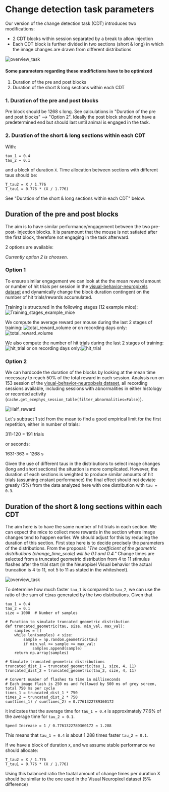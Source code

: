 # Change detection task parameters

Our version of the change detection task (CDT) introduces two modifications:
*   2 CDT blocks within session separated by a break to allow injection
*  Each CDT block is further divided in two sections (short & long) in which the image changes are drawn from different distributions

![overview_task](images/Task_structure.png)

#### Some parameters regarding these modifictions have to be optimized

1. Duration of the pre and post blocks
2. Duration of the short & long sections within each CDT

### 1. Duration of the pre and post blocks
Pre block should be 1268 s long. See calculations in "Duration of the pre and post blocks" --> "Option 2".
Ideally the post block should not have a predetermined end but should last until animal is engaged in the task.
### 2. Duration of the short & long sections within each CDT
With:

    tau_1 = 0.4
    tau_2 = 0.1

and a block of duration `X`. Time allocation between sections with different taus should be:

    T_tau2 = X / 1.776
    T_tau1 = 0.776 * (X / 1.776)

See "Duration of the short & long sections within each CDT" below.

## Duration of the pre and post blocks

The aim is to have similar performance/engagement between the two pre- post- injection blocks.
It is paramount that the mouse is not satiated after the 
first block, therefore not engaging in the task afterward. 

2 options are available:

*Currently option 2 is choosen.*

### Option 1
To ensure similar engagement we can look at the the mean reward amount or number 
of hit trials per session in the 
[visual-behavior-neuropixels dataset](https://portal.brain-map.org/circuits-behavior/visual-behavior-neuropixels)
and dynamically change the block duration contingent on the number of hit trials/rewards accumulated.

Training is structured in the following stages (12 example mice):
![Training_stages_example_mice](images/Training_stages_example_mice.png)

We compute the average reward per mouse during the last 2 stages of training:
![total_reward_volume](images/total_reward_volume.png)
or on recording days only:
![total_reward_volume](images/total_reward_volume_2.png)

We also compute the number of hit trials during the last 2 stages of training:
![hit_trial](images/Hit_trial.png)
or on recording days only:![hit_trial](images/Hit_trial_2.png)

### Option 2

We can hardcode the duration of the blocks by looking at 
the mean time necessary to reach 50% of the total reward in each session. Analysis run 
on 153 session of the 
[visual-behavior-neuropixels dataset](https://portal.brain-map.org/circuits-behavior/visual-behavior-neuropixels), all recording sessions available, including sessions with abnormalities 
in either histology or recorded activity (`cache.get_ecephys_session_table(filter_abnormalities=False)`).

![Half_reward](images/Half_reward.png)

Let´s subtract 1 std from the mean to find a good empirical limit for the first repetition,
 either in number of trials:

311-120 = 191 trials

or seconds:

1631-363 = 1268 s

Given the use of different taus in the distributions to select image changes (long and short sections) the situation is more complicated. However, 
the duration of each sections is weighted to produce similar amounts of hit trials (assuming cnstant performance) the final effect should not deviate greatly (5%)
from the data analyzed here with one distribution with `tau = 0.3`.


## Duration of the short & long sections within each CDT

The aim here is to have the same number of hit trials in each section. We can expect the mice to 
collect more rewards in the section where image changes tend to happen earlier. We should adjust for this 
by reducing the duration of this section. First step here is to decide precisely the parameters of the 
distributions. From the proposal: *"The coefficient of the geometric distributions 
(change_time_scale) will be 0.1 and 0.4."*
Change times are selected from a truncated geometric distribution from 4 to 11 stimulus flashes after the trial start 
(in the Neuropixel Visual behavior the actual truncation is 4 to 11, not 5 to 11 as stated in the whitesheet).

![overview_task](images/Change_detection_task_structure.png)


To determine how much faster `tau_1` is compared to `tau_2`, we can use the ratio of the sum of `times` generated by the two distributions. Given that
 
    tau_1 = 0.4
    tau_2 = 0.1
    size = 1000  # Number of samples
    
    # Function to simulate truncated geometric distribution
    def truncated_geometric(tau, size, min_val, max_val):
        samples = []
        while len(samples) < size:
            sample = np.random.geometric(tau)
            if min_val <= sample <= max_val:
                samples.append(sample)
        return np.array(samples)
    
    # Simulate truncated geometric distributions
    truncated_dist_1 = truncated_geometric(tau_1, size, 4, 11)
    truncated_dist_2 = truncated_geometric(tau_2, size, 4, 11)
    
    # Convert number of flashes to time in milliseconds
    # Each image flash is 250 ms and followed by 500 ms of grey screen, total 750 ms per cycle
    times_1 = truncated_dist_1 * 750
    times_2 = truncated_dist_2 * 750
    sum(times_1) / sum(times_2) = 0.7761322789360172

it indicates that the average time for `tau_1 = 0.4` is approximately 77.6% of the average time for `tau_2 = 0.1`.

    Speed Increase = 1 / 0.7761322789360172 ≈ 1.288

This means that  `tau_1 = 0.4` is about 1.288 times faster `tau_2 = 0.1`.

If we have a block of duration `X`, and we assume stable performance we should allocate:

    T_tau2 = X / 1.776
    T_tau1 = 0.776 * (X / 1.776)

Using this balanced ratio the toatal amount of change times per duration X should be similar to the 
one used in the Visual Neuropixel dataset (5% difference)


